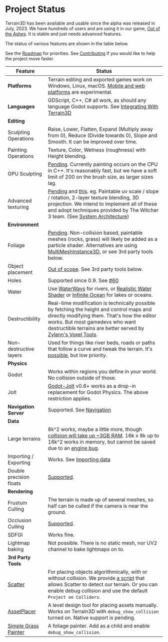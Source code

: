 ﻿# Project Status

Terrain3D has been available and usable since the alpha was released in July, 2023. We have hundreds of users and are using it in our game, [Out of the Ashes](https://tokisan.com/out-of-the-ashes/). It is stable and just needs advanced features.

The status of various features are shown in the table below.

See the [Roadmap](https://github.com/users/TokisanGames/projects/3/views/1) for priorities. See [Contributing](contributing.rst) if you would like to help the project move faster.

| Feature | Status | 
| ------------- | ------------- | 
| **Platforms** | Terrain editing and exported games work on Windows, Linux, macOS. [Mobile and web platforms](mobile_web.md) are experimental.
| **Languages** | GDScript, C++, C# all work, as should any language Godot supports. See [Integrating With Terrain3D](integrating.md)
| **Editing** |
| Sculpting Operations | Raise, Lower, Flatten, Expand (Multiply away from 0), Reduce (Divide towards 0), Slope and Smooth. It can be improved over time.
| Painting Operations | Texture, Color, Wetness (roughness) with Height blending.
| GPU Sculpting| [Pending](https://github.com/TokisanGames/Terrain3D/issues/174). Currently painting occurs on the CPU in C++. It's reasonably fast, but we have a soft limit of 200 on the brush size, as larger sizes lag.
| Advanced texturing| [Pending](https://github.com/TokisanGames/Terrain3D/discussions/64) and [this](https://github.com/TokisanGames/Terrain3D/discussions/4). eg. Paintable uv scale / slope / rotation, 2-layer texture blending, 3D projection. We intend to implement all of these and adopt techniques provided by The Witcher 3 team. (See [System Architecture](system_architecture.md))
| **Environment** |
| Foliage | [Pending](https://github.com/TokisanGames/Terrain3D/issues/43). Non-collision based, paintable meshes (rocks, grass) will likely be added as a particle shader. Alternatives are using [MultiMeshInstance3D](https://docs.godotengine.org/en/stable/tutorials/3d/using_multi_mesh_instance.html), or see 3rd party tools below.
| Object placement | [Out of scope](https://github.com/TokisanGames/Terrain3D/issues/47). See 3rd party tools below.
| Holes | Supported since 0.9. See [#60](https://github.com/TokisanGames/Terrain3D/issues/60#issuecomment-1817623935)
| Water | Use [WaterWays](https://github.com/Arnklit/Waterways) for rivers, or [Realistic Water Shader](https://github.com/godot-extended-libraries/godot-realistic-water/) or [Infinite Ocean](https://stayathomedev.com/tutorials/making-an-infinite-ocean-in-godot-4/) for lakes or oceans.
| Destructibility | Real-time modification is technically possible by fetching the height and control maps and directly modifying them. That's how the editor works. But most gamedevs who want destructible terrains are better served by [Zylann's Voxel Tools](https://github.com/Zylann/godot_voxel).
| Non-destructive layers | Used for things like river beds, roads or paths that follow a curve and tweak the terrain. It's [possible](https://github.com/TokisanGames/Terrain3D/issues/129), but low priority.
| **Physics** |
| Godot | Works within regions you define in your world. No collision outside of those.
| Jolt | [Godot-Jolt](https://github.com/godot-jolt/godot-jolt) v0.6+ works as a drop-in replacement for Godot Physics. The above restriction applies.
| **Navigation Server** | Supported. See [Navigation](navigation.md)
| **Data** |
| Large terrains | 8k^2 works, maybe a little more, though [collision will take up ~3GB RAM](https://github.com/TokisanGames/Terrain3D/issues/161). 16k x 8k up to 16k^2 works in memory, but cannot be saved due to an [engine bug](https://github.com/TokisanGames/Terrain3D/issues/159).
| Importing / Exporting | Works. See [Importing data](import_export.md)
| Double precision floats | [Supported](double_precision.md).
| **Rendering** |
| Frustum Culling | The terrain is made up of several meshes, so half can be culled if the camera is near the ground.
| Occlusion Culling | [Supported](occlusion_culling.md).
| SDFGI | Works fine.
| Lightmap baking | Not possible. There is no static mesh, nor UV2 channel to bake lightmaps on to.
| **3rd Party Tools** |
| [Scatter](https://github.com/HungryProton/scatter) | For placing objects algorithmically, with or without collision. We provide [a script](https://github.com/TokisanGames/Terrain3D/blob/main/project/addons/terrain_3d/extras/project_on_terrain3d.gd) that allows Scatter to detect our terrain. Or you can enable debug collision and use the default `Project on Colliders`.
| [AssetPlacer](https://cookiebadger.itch.io/assetplacer) | A level design tool for placing assets manually. Works on Terrain3D with `debug_show_collision` turned on. Native support is pending.
| [Simple Grass Painter](https://godotengine.org/asset-library/asset/1623) | A foliage painter. Add as a child and enable `debug_show_collision`.
